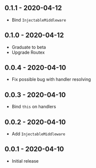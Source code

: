 ## 0.1.1 - 2020-04-12

- Bind `InjectableMiddleware`

## 0.1.0 - 2020-04-12

- Graduate to beta
- Upgrade Routex

## 0.0.4 - 2020-04-10

- Fix possible bug with handler resolving

## 0.0.3 - 2020-04-10

- Bind `this` on handlers

## 0.0.2 - 2020-04-10

- Add `InjectableMiddleware`

## 0.0.1 - 2020-04-10

- Initial release
